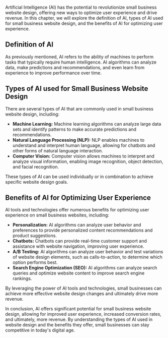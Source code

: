 

Artificial Intelligence (AI) has the potential to revolutionize small business website design, offering new ways to optimize user experience and drive revenue. In this chapter, we will explore the definition of AI, types of AI used for small business website design, and the benefits of AI for optimizing user experience.

Definition of AI
----------------

As previously mentioned, AI refers to the ability of machines to perform tasks that typically require human intelligence. AI algorithms can analyze data, make predictions and recommendations, and even learn from experience to improve performance over time.

Types of AI used for Small Business Website Design
--------------------------------------------------

There are several types of AI that are commonly used in small business website design, including:

* **Machine Learning:** Machine learning algorithms can analyze large data sets and identify patterns to make accurate predictions and recommendations.
* **Natural Language Processing (NLP):** NLP enables machines to understand and interpret human language, allowing for chatbots and other forms of natural language interaction.
* **Computer Vision:** Computer vision allows machines to interpret and analyze visual information, enabling image recognition, object detection, and facial recognition.

These types of AI can be used individually or in combination to achieve specific website design goals.

Benefits of AI for Optimizing User Experience
---------------------------------------------

AI tools and technologies offer numerous benefits for optimizing user experience on small business websites, including:

* **Personalization:** AI algorithms can analyze user behavior and preferences to provide personalized content recommendations and product suggestions.
* **Chatbots:** Chatbots can provide real-time customer support and assistance with website navigation, improving user experience.
* **A/B Testing:** AI algorithms can analyze user behavior and test variations of website design elements, such as calls-to-action, to determine which option performs best.
* **Search Engine Optimization (SEO):** AI algorithms can analyze search queries and optimize website content to improve search engine rankings.

By leveraging the power of AI tools and technologies, small businesses can achieve more effective website design changes and ultimately drive more revenue.

In conclusion, AI offers significant potential for small business website design, allowing for improved user experience, increased conversion rates, and ultimately, more revenue. By understanding the types of AI used in website design and the benefits they offer, small businesses can stay competitive in today's digital age.
